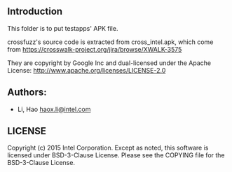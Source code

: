 ## Introduction

This folder is to put testapps' APK file.

crossfuzz's source code is extracted from cross_intel.apk,
which come from https://crosswalk-project.org/jira/browse/XWALK-3575

They are copyright by Google Inc and dual-licensed under the Apache License:
http://www.apache.org/licenses/LICENSE-2.0


## Authors:

* Li, Hao <haox.li@intel.com>

## LICENSE

Copyright (c) 2015 Intel Corporation.
Except as noted, this software is licensed under BSD-3-Clause License.
Please see the COPYING file for the BSD-3-Clause License.
